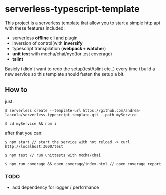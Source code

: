 # serverless-typescript-template

This project is a serverless template that allow you to start a simple http api with these features included:
- serverless **offline** cli and plugin
- inversion of control(with **inversify**)
- typescript transpilation (**webpack + watcher**)
- **unit test** with mocha/chai/nyc(for test coverage)
- **tslint**

Basicly i didn't want to redo the setup(test/tslint etc..) every time i build a new service so this template should fasten the setup a bit.

## How to

just:

    $ serverless create --template-url https://github.com/andrea-lascola/serverless-typescript-template.git --path myService

    $ cd myService && npm i

after that you can:

    $ npm start // start the service with hot reload -> curl http://localhost:3000/test

    $ npm test // run unittests with mocha/chai

    $ npm run coverage && open coverage/index.html // open coverage report




### TODO
* add dependency for logger / performance